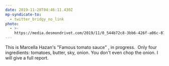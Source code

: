 ```yaml
---
date: 2019-11-28T04:46:11.430Z
mp-syndicate-to:
  - twitter_bridgy_no_link
photo:
  - >-
    https://media.desmondrivet.com/2019/11/0_544b72c8-3bb6-426f-a06c-87864fd24295.jpg
---
```


This is Marcella Hazan's "Famous tomato sauce" , in progress. &nbsp;Only four ingredients: tomatoes, butter, sky, onion. You don't even chop the onion. I will give a full report.
